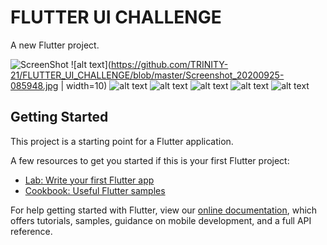 # FLUTTER UI CHALLENGE

A new Flutter project.

![ScreenShot](https://github.com/TRINITY-21/FLUTTER_UI_CHALLENGE/blob/master/Screenshot_20200925-085948.jpg)
![alt text](https://github.com/TRINITY-21/FLUTTER_UI_CHALLENGE/blob/master/Screenshot_20200925-085948.jpg | width=10)
![alt text](https://github.com/TRINITY-21/FLUTTER_UI_CHALLENGE/blob/master/Screenshot_20200925-085958.jpg)
![alt text](https://github.com/TRINITY-21/FLUTTER_UI_CHALLENGE/blob/master/Screenshot_20200925-090009.jpg)
![alt text](https://github.com/TRINITY-21/FLUTTER_UI_CHALLENGE/blob/master/Screenshot_20200925-090027.jpg)
![alt text](https://github.com/TRINITY-21/FLUTTER_UI_CHALLENGE/blob/master/Screenshot_20200925-090303.jpg)
![alt text](https://github.com/TRINITY-21/FLUTTER_UI_CHALLENGE/blob/master/Screenshot_20200925-091059.jpg)

## Getting Started

This project is a starting point for a Flutter application.

A few resources to get you started if this is your first Flutter project:

- [Lab: Write your first Flutter app](https://flutter.dev/docs/get-started/codelab)
- [Cookbook: Useful Flutter samples](https://flutter.dev/docs/cookbook)

For help getting started with Flutter, view our
[online documentation](https://flutter.dev/docs), which offers tutorials,
samples, guidance on mobile development, and a full API reference.

